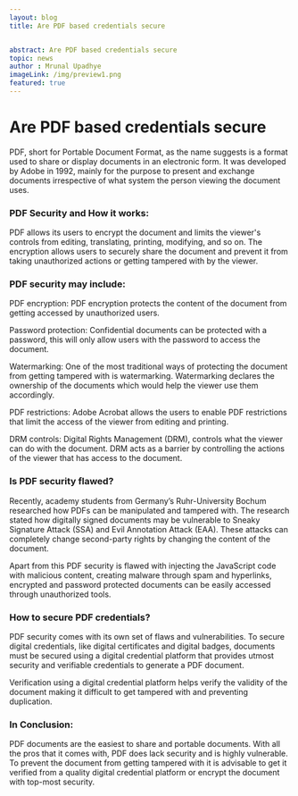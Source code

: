```yaml
---
layout: blog
title: Are PDF based credentials secure


abstract: Are PDF based credentials secure
topic: news
author : Mrunal Upadhye
imageLink: /img/preview1.png
featured: true
---
```


# Are PDF based credentials secure

PDF, short for Portable Document Format, as the name suggests is a format used to share or display documents in an electronic form. It was developed by Adobe in 1992, mainly for the purpose to present and exchange documents irrespective of what system the person viewing the document uses.

### PDF Security and How it works:

PDF allows its users to encrypt the document and limits the viewer's controls from editing, translating, printing, modifying, and so on. The encryption allows users to securely share the document and prevent it from taking unauthorized actions or getting tampered with by the viewer.

### PDF security may include: 

PDF encryption: PDF encryption protects the content of the document from getting accessed by unauthorized users. 

Password protection: Confidential documents can be protected with a password, this will only allow users with the password to access the document.

Watermarking: One of the most traditional ways of protecting the document from getting tampered with is watermarking. Watermarking declares the ownership of the documents which would help the viewer use them accordingly.

PDF restrictions: Adobe Acrobat allows the users to enable PDF restrictions that limit the access of the viewer from editing and printing.

DRM controls: Digital Rights Management (DRM), controls what the viewer can do with the document. DRM acts as a barrier by controlling the actions of the viewer that has access to the document.


### Is PDF security flawed?

Recently, academy students from Germany’s Ruhr-University Bochum researched how PDFs can be manipulated and tampered with. The research stated how digitally signed documents may be vulnerable to Sneaky Signature Attack (SSA) and Evil Annotation Attack (EAA). These attacks can completely change second-party rights by changing the content of the document. 

Apart from this PDF security is flawed with injecting the JavaScript code with malicious content, creating malware through spam and hyperlinks, encrypted and password protected documents can be easily accessed through unauthorized tools.

### How to secure PDF credentials?
PDF security comes with its own set of flaws and vulnerabilities. To secure digital credentials, like digital certificates and digital badges, documents must be secured using a digital credential platform that provides utmost security and verifiable credentials to generate a PDF document.

Verification using a digital credential platform helps verify the validity of the document making it difficult to get tampered with and preventing duplication. 

### In Conclusion: 

PDF documents are the easiest to share and portable documents. With all the pros that it comes with, PDF does lack security and is highly vulnerable. To prevent the document from getting tampered with it is advisable to get it verified from a quality digital credential platform or encrypt the document with top-most security.
